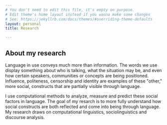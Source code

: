 ```yaml
---
# You don't need to edit this file, it's empty on purpose.
# Edit theme's home layout instead if you wanna make some changes
# See: https://jekyllrb.com/docs/themes/#overriding-theme-defaults
layout: personal
title: Research

---
```


## About my research

Language in use conveys much more than information. The words we use display something about who is talking, what the situation may be, and even how certain speakers, communities or concepts are being positioned. Influence, politeness, censorship and identity are examples of these "other," more social, constructs that are partially visible through language.

I use computational methods to analyze, measure and predict these social factors in language. The goal of my resarch is to more fully understand how social constructs are both reflected and come into being through language. My research draws on computational linguistics, sociolinguistics and discourse analysis.
